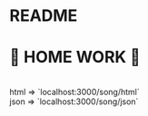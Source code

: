 # README
# &#x1F34E;  HOME WORK &#x1F34E;	
<br>
html => `localhost:3000/song/html` 
<br>
json => `localhost:3000/song/json`

